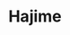 ---
layout: place
title: Hajime
permalink: /minnesota/blaine/hajime.html
stateAbbr: MN
stateName: Minnesota
cityName: Blaine
seo:
  type: restaurant
  links: http://www.hajimemn.com/
place_id: ChIJwdgOH3Aks1IRAzU3D3k1od8
photos:
  - name: >-
      places/ChIJwdgOH3Aks1IRAzU3D3k1od8/photos/AeeoHcKDCLGP4byp3pTJerFz1Oi5TdnaPg9B6wqoa7iogs68Xs4sm4WpcBRpevhjL1DYfSlsQ5D339C4__o1yTuuUhJ49JLbucTimds7ArY8_aEKVOrN7qmmUA2dLmn_zdhVllMOFf7Zr5p0o_s4eL3wSacar_ru0HSMj5H22Y2Jsk_Wz7bTJxqJJvdIKR7E205wdZBQXHkdXyDPCg5rX2UeGnqde3ShRY0HW0zWiacLZCAzpQ0KWhlYWxf0r4h2URAuroBHmveBq4zHyHxSOrO0wG81Op9gLSgkx0KYIGM_hv4Bpojp8NYGEpisKOGTH65MsUMh_Xvi9hSeI5zLuzCTB2nXXQ9bpSMK_caNzP3JCRfk8RQU5Lru3JOVSuZ7GmHcRzOKOrdQPDdLnA4ApnIMKXBVbqjUkRs67obxX2zPBct7XMS4
    widthPx: 4000
    heightPx: 2252
    authorAttributions:
      - displayName: Mohammed Shakir
        uri: https://maps.google.com/maps/contrib/103930997011822747008
        photoUri: >-
          https://lh3.googleusercontent.com/a/ACg8ocIjGgsTjFbpi9aK37r5ABI_bQCZL6w_TPsDOMoIsrqrZETS3Q=s100-p-k-no-mo
    flagContentUri: >-
      https://www.google.com/local/imagery/report/?cb_client=maps_api_places.places_api&image_key=!1e10!2sCIHM0ogKEICAgIDZr-7A7QE&hl=en-US
    googleMapsUri: >-
      https://www.google.com/maps/place//data=!3m4!1e2!3m2!1sCIHM0ogKEICAgIDZr-7A7QE!2e10!4m2!3m1!1s0x52b324701f0ed8c1:0xdfa135790f373503
  - name: >-
      places/ChIJwdgOH3Aks1IRAzU3D3k1od8/photos/AeeoHcI8eGyR2PFPZXsgvxLfqC0g4zqXL_cGYsexgRiCe88ww7IgLEexw5snMXYM-KJFG1lrvo0foAH0MuV9TTTuXNaJhgjynCUK4f3FaFd4hcEkXCC_MGvxfOelRcwHXW4iofCe018m3mvmdW8d6KtpW9NzCJJGC0vUAy6er__CAbqxwoW6oYtomigZfqx4qB4Ob8Bkju5KIfPZ6q7pFC_4X52oNSwlIR0hCyjsmq9VzLdOEOPy0bPJQMHpG1nBDOOsnaJWCZizRWd8-_8vKx-SkS0QW4ZBwNB0qQIhT3rjHXtkd4XjbcFzYtdPk76sz3ZpG9DEFoLyBfuyCAovvqCbA9qije1mazOm2TmEsrAPWRuw__HHBdWmL2eon7ZIZgg39HSklL7MMB7Nb42A9MvtMTszCXRxbdeh4f-l24c4szmmjQ
    widthPx: 3024
    heightPx: 3024
    authorAttributions:
      - displayName: Amy Kellems
        uri: https://maps.google.com/maps/contrib/110678845975508692386
        photoUri: >-
          https://lh3.googleusercontent.com/a/ACg8ocLhKx8n1-Nv438x5icq23CVBCo14KX4WtkOdg_vaRKGJw6cXQ=s100-p-k-no-mo
    flagContentUri: >-
      https://www.google.com/local/imagery/report/?cb_client=maps_api_places.places_api&image_key=!1e10!2sCIHM0ogKEICAgIDsxJGaPw&hl=en-US
    googleMapsUri: >-
      https://www.google.com/maps/place//data=!3m4!1e2!3m2!1sCIHM0ogKEICAgIDsxJGaPw!2e10!4m2!3m1!1s0x52b324701f0ed8c1:0xdfa135790f373503
  - name: >-
      places/ChIJwdgOH3Aks1IRAzU3D3k1od8/photos/AeeoHcLxeyWSZS2rpq-zZ15uYv4NyB7wNY9I63dDqBBOfMAtW40M0xi4QUVKim33Jth_8loVMbmAJVZv85uuLSwcPjKJ-r_e7IprpXWL3ikdNUKjAIprIqIJKwt5iYpG6wloHaI-9KpwVWRxDiDlSrr64IOLXxvUXHEG-X3kq5oeJKkOh2AVQTizTVwgEy1Lm33yAxL5cuxzepXiFYN2UvY3VjZGy74qIYIHNB6TRsUIj0WO30KoSz4aukqRItrnsoyGknWR1wqjXRDorDXlb3CdXo0uxsz-pGHXw17D9PI5f6aE7Mo2l7RTLUX3BtnM-wZVSIVC9Bg0Qn554qGa6_VVD4Yr-YIvCVDXcEMypu5wWrTKicWMXZXZnnfRd0ZlH7AZ3uGbK8WDIRxh97n2aSltLBBPsdnJ9EhLn7SD-qdrlQ7zWjQJ
    widthPx: 4000
    heightPx: 3000
    authorAttributions:
      - displayName: Alexander Paulavec
        uri: https://maps.google.com/maps/contrib/105109935803519918264
        photoUri: >-
          https://lh3.googleusercontent.com/a-/ALV-UjUIG4ks6YjwGnzBoDbSs7CMASwSUMtnrJIgt_LF84Zww8zxRezU=s100-p-k-no-mo
    flagContentUri: >-
      https://www.google.com/local/imagery/report/?cb_client=maps_api_places.places_api&image_key=!1e10!2sCIHM0ogKEICAgICDxOmQngE&hl=en-US
    googleMapsUri: >-
      https://www.google.com/maps/place//data=!3m4!1e2!3m2!1sCIHM0ogKEICAgICDxOmQngE!2e10!4m2!3m1!1s0x52b324701f0ed8c1:0xdfa135790f373503
  - name: >-
      places/ChIJwdgOH3Aks1IRAzU3D3k1od8/photos/AeeoHcJqznlh4kXTwIyikWDHkeheffFXHkOxnhroFY-0ucc3scdwIrH_uCGXMYObY14GRijpFHeIPbOBSKJMAvoqxjzUDrN_l94Ty5is0W_PibZYrO61IeM05PRV5k7nTMAyov8Ik9e7blDefO2Rerm6JLUyJwEtOHnkDEA8gl5PzIru7YiHMzab4tsMpj3F7lLfSDolRjiO09VnoG6bGmQbxV4fPiVH9ZNEvn58mJnWHbRO4rATlhSPDQaIPyq5ZZfmnHUK8cUcUKjysaK4rjaf7TbXx77oY1jloBM3fUjFH_zvbVyy9H4dtqJ38AXroluTZZkuq33OZCUlMQB_ETPqw6xR_34hZaRa1wcnPnTGBuMCBjUn0hgISdjFHCiK-8cEgDeeRMbHrP40kiCKJOMafQoddG8bOYC2AVW-Vo_tD4aj2w
    widthPx: 4080
    heightPx: 3072
    authorAttributions:
      - displayName: Kenneth Zimmerman
        uri: https://maps.google.com/maps/contrib/115776908206767563367
        photoUri: >-
          https://lh3.googleusercontent.com/a-/ALV-UjWE-NXey6kK8WKUP0Ejm37EM6E0Mb1mfhn0ThVSBfe7puLBsdWd=s100-p-k-no-mo
    flagContentUri: >-
      https://www.google.com/local/imagery/report/?cb_client=maps_api_places.places_api&image_key=!1e10!2sCIHM0ogKEICAgICv5aGuOg&hl=en-US
    googleMapsUri: >-
      https://www.google.com/maps/place//data=!3m4!1e2!3m2!1sCIHM0ogKEICAgICv5aGuOg!2e10!4m2!3m1!1s0x52b324701f0ed8c1:0xdfa135790f373503
  - name: >-
      places/ChIJwdgOH3Aks1IRAzU3D3k1od8/photos/AeeoHcK82VWE-QUszIycghR-sZw-5FwNu61QRuxsM1xFBYQG2xcnqeVNET38BIFoaMTUh1dSRLlEAUyHrc--YcBQXHLkOGGOpWNaUX5CLyxYm5VCq33EjDdhzRFWz9Y7zGraEl3s5ST1HnhgWS97T02nEnH6nEHwwkizhhdmtGv23V6NdsLpGNjGkCsfcH37yGDkYz0oCKccmtqjqBP-3V2FqA3ufGG0GZSfGwJ2oLXo-k6VQ16xfGGkimXvKxEyt0YanMqIXQkGOONRbHYLV071FpojDZ17RuKYQVnSx7yjT0ZdAh4-xPHkubxr-FIgV2IGHhj5VSk-Srekey_2U9Ug6_HSOIqAuDqVs-qRyQ_ypZTiDV4ry_bGUuXzOMkUXJQsitiM9pBEqeZVbkUxGoeAqwXXrDA6m3cBaV_tIlsdKJX1GP8
    widthPx: 4000
    heightPx: 2252
    authorAttributions:
      - displayName: Mike Xiong
        uri: https://maps.google.com/maps/contrib/100159205119939383314
        photoUri: >-
          https://lh3.googleusercontent.com/a/ACg8ocKC1uD0ZnZpIRabGnvt37vbJpzVUbw4wBW3T_-XpFsXqmxPyg=s100-p-k-no-mo
    flagContentUri: >-
      https://www.google.com/local/imagery/report/?cb_client=maps_api_places.places_api&image_key=!1e10!2sCIHM0ogKEICAgMCQhvT3mgE&hl=en-US
    googleMapsUri: >-
      https://www.google.com/maps/place//data=!3m4!1e2!3m2!1sCIHM0ogKEICAgMCQhvT3mgE!2e10!4m2!3m1!1s0x52b324701f0ed8c1:0xdfa135790f373503
  - name: >-
      places/ChIJwdgOH3Aks1IRAzU3D3k1od8/photos/AeeoHcIU9tzcl9JSTSLNysVMk6i2nirmUKavyN6vtnY9UUIP1jgsFuys4FSav720fTZdd4lS3B36T_6i7YXFbmLrhXs5bSG_iGPT1Wq-gLMl51yj56hN38YHJ4YdpvDbUb_-qwhT7azwQMpBtle9WaSJCcr_4Ol0x7kU7F2a3dL1MJ7m-kKx_LAymBYBR2VbpRZlBMw43i9hgoPG55JUpE9NAAT49aJuWqqWPVjZAnYu5CWIeCJ-VOND2w6k2qvG2bECIGkKcvC7TuGVVo5ty_j4KJ2eh_EAfddvnp7l8Xry4s2JAYDu-givygr215ZxuUwjm6HC8B39ixVPOwBV_pFfm3z0u8McYvhmTk6tbB4gCYb5dQ_sSoNNsz3eK702mFqvURg8CgciGJ9w3NDRlER3SOShPWNC8mfVWDcbyuKYoF7gWp0-
    widthPx: 3072
    heightPx: 4096
    authorAttributions:
      - displayName: Haily Manteufel
        uri: https://maps.google.com/maps/contrib/114414895508518986969
        photoUri: >-
          https://lh3.googleusercontent.com/a-/ALV-UjUHshv7pJNLJgN_iRVKTTQFDDQePOZQoKpcGb6zkeSORd9jWL2yPQ=s100-p-k-no-mo
    flagContentUri: >-
      https://www.google.com/local/imagery/report/?cb_client=maps_api_places.places_api&image_key=!1e10!2sCIHM0ogKEICAgICW8PHW-wE&hl=en-US
    googleMapsUri: >-
      https://www.google.com/maps/place//data=!3m4!1e2!3m2!1sCIHM0ogKEICAgICW8PHW-wE!2e10!4m2!3m1!1s0x52b324701f0ed8c1:0xdfa135790f373503
  - name: >-
      places/ChIJwdgOH3Aks1IRAzU3D3k1od8/photos/AeeoHcIdPPdGk8DZblY5t2A0t-IGWC6cEPIRFOtiF3BDTkKa3tchTW1jtZH0KAJeU5QeGB6CZuQUhKdq1yS8_v33LIhWnq8x1b_i_pGPTHrPJAYMnqhcUYLhpG--tASVlo1vViRRCeSRhxpjpys1TBW-mskN5lLSCnTQf8nu4ABnO_F5aLZqfp7Gpnc7FU0iimlvC70jl1NppdoFhRSAwpQWl2kocH6bFSK-DVZKNKF61MXHQnXL4-Tr-E_hPG5qPNaYV2hVtDeK4eyMPXGab2uQpncXRY3INRFns-mtoOg8ouiC4KxzTC1AHjMCC-HwmBboIGAETis3NT4jREWe18N7xywpqrwr4VHd4L-gUQsEuWqJZ8KU3wkiAH-nrcF_2ZQedQhkDwt0VXaeZ-tQQPCXb3kk_pBepCpiwacswiusG7o
    widthPx: 3072
    heightPx: 4080
    authorAttributions:
      - displayName: J Schupeffer
        uri: https://maps.google.com/maps/contrib/107646840728057665650
        photoUri: >-
          https://lh3.googleusercontent.com/a-/ALV-UjUR4CF0bN__IASthqMB2MRCHAbdd-pDEwsRBmlICG4E09WZQ1FQUQ=s100-p-k-no-mo
    flagContentUri: >-
      https://www.google.com/local/imagery/report/?cb_client=maps_api_places.places_api&image_key=!1e10!2sCIHM0ogKEICAgMCA9ajNYg&hl=en-US
    googleMapsUri: >-
      https://www.google.com/maps/place//data=!3m4!1e2!3m2!1sCIHM0ogKEICAgMCA9ajNYg!2e10!4m2!3m1!1s0x52b324701f0ed8c1:0xdfa135790f373503
  - name: >-
      places/ChIJwdgOH3Aks1IRAzU3D3k1od8/photos/AeeoHcLAn23Yt7MRYUqtfYMPi-29FlLet0JAqy_RrkYPuY-u9w_Lw8ibLw16kFAMQIuh1VipvoEKOcOfcXtDFWXi3h_9yrDwMXPQUmfJ8rnQ0o2on6JNiS__MISV9ry8iBsakNLYKlc47vTeQO5X28H7LDThJkuA2vhqPoY8hsDI9UxDCrk-yraRbIBxSH8soXFqLmEd0iqWtzqW4JvxtMt2T7GzI86NkhlVY6m0RE6mcMkaO2451KlxdFuTc1EDQywtbpGU3LPQBfSBV0WC1rOMAvsBuHCy1QCIKqAr3CkSfgMLFugJQGXsfK5jLvHCMbN5zKMgP7WGsVSBflE7GOi34T_lF-_huT2VjEKLuX6GXEu_KgFKpD_qGPD_GX8iARFQaI_GMZ4J4dypmMp1FBtnZDDD3ihVrfzWOhh6iDhlyriYFQ
    widthPx: 3472
    heightPx: 4624
    authorAttributions:
      - displayName: Eric Buck
        uri: https://maps.google.com/maps/contrib/111757906221221566400
        photoUri: >-
          https://lh3.googleusercontent.com/a-/ALV-UjUaBXA4_HVzEr-K9IDUV7avFmb5_PUILXd-FO1-Eo5nXuFrSAQT0Q=s100-p-k-no-mo
    flagContentUri: >-
      https://www.google.com/local/imagery/report/?cb_client=maps_api_places.places_api&image_key=!1e10!2sCIHM0ogKEICAgICd0LT0ZQ&hl=en-US
    googleMapsUri: >-
      https://www.google.com/maps/place//data=!3m4!1e2!3m2!1sCIHM0ogKEICAgICd0LT0ZQ!2e10!4m2!3m1!1s0x52b324701f0ed8c1:0xdfa135790f373503
  - name: >-
      places/ChIJwdgOH3Aks1IRAzU3D3k1od8/photos/AeeoHcIJ00aaIJZsDhfCmd_UcfhbQzvr5ep6eUE0PVEUiNSQTp02pWXSLHCAlGBo1sbHob7tcRUt3QbDkGm1WXU_TY1Lwqg2humRfMhNWD7eltg-Xmrjf1z-UhhL7O_-YVP84cEYBMnQhUyss_BOxGk5-AQYOHfQOtlq_ySnNQ3v6oAjSUeKcA3VozZTH2RXO1ybJHd5sGtHJ4Cv_oCR1OP_CYPKPvmBjhYZg-YbEMAjaPbNyMlto5PenFp2wp54V7PNkyT62Q9yoXAVOBSgRzoi16-zc9UpPWTt_3gS9T-SOaz8abhnrOfzy0eoVCyCRUKq0uH9NFUiUiDhX5usVCiaFBnFq1plkl7Ubpe_YpdDag2mxp6AoFR58jWxTLJLDZRmXBGNVHLgLJJO3oDayQ7Z3khWnwfDusBotGw6hC5JN106FQ
    widthPx: 4000
    heightPx: 3000
    authorAttributions:
      - displayName: Serena Thor
        uri: https://maps.google.com/maps/contrib/104591623734428313720
        photoUri: >-
          https://lh3.googleusercontent.com/a-/ALV-UjUsGPZE4Ckk9vIBoMDvxMVrv9c-XFk9Q3Itzm1ZY3WaYSXkyRa3=s100-p-k-no-mo
    flagContentUri: >-
      https://www.google.com/local/imagery/report/?cb_client=maps_api_places.places_api&image_key=!1e10!2sCIHM0ogKEICAgICZipH7eg&hl=en-US
    googleMapsUri: >-
      https://www.google.com/maps/place//data=!3m4!1e2!3m2!1sCIHM0ogKEICAgICZipH7eg!2e10!4m2!3m1!1s0x52b324701f0ed8c1:0xdfa135790f373503
  - name: >-
      places/ChIJwdgOH3Aks1IRAzU3D3k1od8/photos/AeeoHcK1rwmDE-dXAydCjuAyvpXVWgLdY2-bijS_dEYLSRxrKuSO6MfmW8CvHinnE6RJ03uWOFB0pYbNiTjJC0jZT22iMr2K8YE5FpfOuzATMus13WjaLZX26yqwdr0Z35VIPLZqmku7GSmBKlYuZtkq-b8U2QvJmRxINTQhBwzYvJXuRqYDoYtuuPPTqdbArDmJNCEFMi17XHk7QEYzw6qE55rAqa37riOabjb1-9kx6PDtXfYGYtLISbwvRvTZJiunQBE8fL20ggmcK5pdlku612PKS8F3vMMH6j3qf8iRfODc4_O4nnbpWq9S8uTeza1pPjob4zr8s4_IyY6e6DRwLQmWEkpDLEtkrOkhSwmXNkvGfa3BgFz-t238j7mwhaXDJBS1rfhcAUFF9maC4KfaNv9B17SoRiayEzmpEWb_jHY
    widthPx: 4032
    heightPx: 3024
    authorAttributions:
      - displayName: Thach Nguyen
        uri: https://maps.google.com/maps/contrib/108663216713090921500
        photoUri: >-
          https://lh3.googleusercontent.com/a/ACg8ocLmN475YHiIkdF1YWcRf1qIE1J7_wI6zgB6QZnF_FZvKdca5g=s100-p-k-no-mo
    flagContentUri: >-
      https://www.google.com/local/imagery/report/?cb_client=maps_api_places.places_api&image_key=!1e10!2sCIHM0ogKEICAgID7oajFMA&hl=en-US
    googleMapsUri: >-
      https://www.google.com/maps/place//data=!3m4!1e2!3m2!1sCIHM0ogKEICAgID7oajFMA!2e10!4m2!3m1!1s0x52b324701f0ed8c1:0xdfa135790f373503
address: '10950 Club W Pkwy NE #220, Blaine, MN 55449, USA'
street: '10950 Club W Pkwy NE #220'
city: Blaine
state: MN
zip: '55449'
country: USA
neighborhood: null
latitude: '45.169571'
longitude: '-93.231259'
accessibility_options:
  wheelchairAccessibleParking: true
  wheelchairAccessibleEntrance: true
  wheelchairAccessibleRestroom: true
  wheelchairAccessibleSeating: true
business_status: OPERATIONAL
name: Hajime
google_maps_links:
  directionsUri: >-
    https://www.google.com/maps/dir//''/data=!4m7!4m6!1m1!4e2!1m2!1m1!1s0x52b324701f0ed8c1:0xdfa135790f373503!3e0
  placeUri: https://maps.google.com/?cid=16114219735770936579
  writeAReviewUri: >-
    https://www.google.com/maps/place//data=!4m3!3m2!1s0x52b324701f0ed8c1:0xdfa135790f373503!12e1
  reviewsUri: >-
    https://www.google.com/maps/place//data=!4m4!3m3!1s0x52b324701f0ed8c1:0xdfa135790f373503!9m1!1b1
  photosUri: >-
    https://www.google.com/maps/place//data=!4m3!3m2!1s0x52b324701f0ed8c1:0xdfa135790f373503!10e5
primary_type: Sushi Restaurant
opening_hours:
  openNow: true
  periods:
    - open:
        day: 0
        hour: 12
        minute: 15
      close:
        day: 0
        hour: 22
        minute: 0
    - open:
        day: 1
        hour: 12
        minute: 15
      close:
        day: 1
        hour: 22
        minute: 45
    - open:
        day: 2
        hour: 12
        minute: 15
      close:
        day: 2
        hour: 22
        minute: 45
    - open:
        day: 3
        hour: 12
        minute: 15
      close:
        day: 3
        hour: 22
        minute: 45
    - open:
        day: 4
        hour: 12
        minute: 15
      close:
        day: 4
        hour: 22
        minute: 45
    - open:
        day: 5
        hour: 12
        minute: 15
      close:
        day: 5
        hour: 23
        minute: 45
    - open:
        day: 6
        hour: 12
        minute: 15
      close:
        day: 6
        hour: 23
        minute: 45
  weekdayDescriptions:
    - 'Monday: 12:15 – 10:45 PM'
    - 'Tuesday: 12:15 – 10:45 PM'
    - 'Wednesday: 12:15 – 10:45 PM'
    - 'Thursday: 12:15 – 10:45 PM'
    - 'Friday: 12:15 – 11:45 PM'
    - 'Saturday: 12:15 – 11:45 PM'
    - 'Sunday: 12:15 – 10:00 PM'
  nextCloseTime: '2025-05-04T04:45:00Z'
secondary_opening_hours:
  - openNow: true
    periods:
      - open:
          day: 0
          hour: 12
          minute: 15
        close:
          day: 0
          hour: 21
          minute: 45
      - open:
          day: 1
          hour: 14
          minute: 30
        close:
          day: 1
          hour: 18
          minute: 0
      - open:
          day: 1
          hour: 21
          minute: 0
        close:
          day: 1
          hour: 23
          minute: 0
      - open:
          day: 2
          hour: 14
          minute: 30
        close:
          day: 2
          hour: 18
          minute: 0
      - open:
          day: 2
          hour: 21
          minute: 0
        close:
          day: 2
          hour: 23
          minute: 0
      - open:
          day: 3
          hour: 14
          minute: 30
        close:
          day: 3
          hour: 18
          minute: 0
      - open:
          day: 3
          hour: 21
          minute: 0
        close:
          day: 3
          hour: 23
          minute: 0
      - open:
          day: 4
          hour: 14
          minute: 30
        close:
          day: 4
          hour: 18
          minute: 0
      - open:
          day: 4
          hour: 21
          minute: 0
        close:
          day: 4
          hour: 23
          minute: 0
      - open:
          day: 5
          hour: 14
          minute: 30
        close:
          day: 5
          hour: 18
          minute: 0
      - open:
          day: 5
          hour: 21
          minute: 0
        close:
          day: 5
          hour: 23
          minute: 0
      - open:
          day: 6
          hour: 14
          minute: 30
        close:
          day: 6
          hour: 18
          minute: 0
      - open:
          day: 6
          hour: 21
          minute: 0
        close:
          day: 6
          hour: 23
          minute: 0
    weekdayDescriptions:
      - 'Monday: 2:30 – 6:00 PM, 9:00 – 11:00 PM'
      - 'Tuesday: 2:30 – 6:00 PM, 9:00 – 11:00 PM'
      - 'Wednesday: 2:30 – 6:00 PM, 9:00 – 11:00 PM'
      - 'Thursday: 2:30 – 6:00 PM, 9:00 – 11:00 PM'
      - 'Friday: 2:30 – 6:00 PM, 9:00 – 11:00 PM'
      - 'Saturday: 2:30 – 6:00 PM, 9:00 – 11:00 PM'
      - 'Sunday: 12:15 – 9:45 PM'
    secondaryHoursType: HAPPY_HOUR
    nextCloseTime: '2025-05-03T23:00:00Z'
phone: (763) 780-7944
price_level: PRICE_LEVEL_MODERATE
price_range: $20 &ndash; $30
rating: '4.7'
rating_count: 1714
website: http://www.hajimemn.com/
description: >-
  Discover Hajime in Blaine, MN$$$Hajime in Blaine, MN, is a welcoming spot for
  enjoying fresh sushi and Japanese-inspired dishes in a casual setting. This
  sushi restaurant features a variety of rolls, hibachi options, and other
  flavorful fare, making it a great choice for those seeking authentic tastes
  without the formality. With convenient hours that include happy-hour specials,
  it's ideal for a relaxed meal any day of the week, and the venue prioritizes
  accessibility for all visitors. Whether you're in the mood for a quick bite or
  a leisurely dinner, the menu highlights quality ingredients that appeal to
  sushi enthusiasts exploring local options.
generative_summary: >-
  Discover Hajime in Blaine, MN$$$Hajime in Blaine, MN, is a welcoming spot for
  enjoying fresh sushi and Japanese-inspired dishes in a casual setting. This
  sushi restaurant features a variety of rolls, hibachi options, and other
  flavorful fare, making it a great choice for those seeking authentic tastes
  without the formality. With convenient hours that include happy-hour specials,
  it's ideal for a relaxed meal any day of the week, and the venue prioritizes
  accessibility for all visitors. Whether you're in the mood for a quick bite or
  a leisurely dinner, the menu highlights quality ingredients that appeal to
  sushi enthusiasts exploring local options.
generative_disclosure: Summarized by AI using the Grok-3-Mini model.
reviews: null
review_summary: >-
  What Customers Are Saying$$$Visitors to this sushi spot often praise the
  flavorful Japanese dishes, particularly the fresh rolls and specials that
  offer excellent value, especially during happy hour. Many highlight the
  efficient and welcoming service that keeps things running smoothly, adding to
  the overall enjoyable vibe. Folks appreciate the lively atmosphere that makes
  it a fun place to gather, whether for a casual meal or something more.
  Overall, the consensus leans positive, with diners noting the tasty selections
  and reasonable prices that make it a reliable choice for anyone craving
  quality sushi nearby.
review_disclosure: Summarized by AI using the Grok-3-Mini model.
parking_options: null
payment_options: null
allow_dogs: null
curbside_pickup: null
delivery: null
dine_in: null
good_for_children: null
good_for_groups: null
good_for_sports: null
live_music: null
menu_for_children: null
outdoor_seating: null
reservable: null
restroom: null
serves_beer: null
serves_breakfast: null
serves_brunch: null
serves_cocktails: null
serves_coffee: null
serves_dinner: null
serves_dessert: null
serves_lunch: null
serves_vegetarian_food: null
serves_wine: null
takeout: null
update_category: enterprise
places_description: null

---